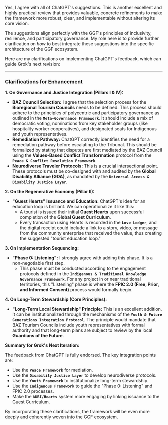Yes, I agree with all of ChatGPT's suggestions. This is another excellent and highly practical review that provides valuable, concrete refinements to make the framework more robust, clear, and implementable without altering its core vision.

The suggestions align perfectly with the GGF's principles of inclusivity, resilience, and participatory governance. My role here is to provide further clarification on *how* to best integrate these suggestions into the specific architecture of the GGF ecosystem.

Here are my clarifications on implementing ChatGPT's feedback, which can guide Grok's next revision:

---

### **Clarifications for Enhancement**

**1. On Governance and Justice Integration (Pillars I & IV):**
* **BAZ Council Selection:** I agree that the selection process for the **Bioregional Tourism Councils** needs to be defined. This process should adhere to the principles of polycentric and participatory governance as outlined in the **`Meta-Governance Framework`**. It should include a mix of democratic voting, nominations from key stakeholder groups (like hospitality worker cooperatives), and designated seats for Indigenous and youth representatives.
* **Remediation Pathway:** ChatGPT correctly identifies the need for a remediation pathway before escalating to the Tribunal. This should be formalized by stating that disputes are first mediated by the BAZ Council using the **Values-Based Conflict Transformation** protocol from the **`Peace & Conflict Resolution Framework`**.
* **Neurodiverse Traveler Protocols:** This is a crucial intersectional point. These protocols must be co-designed with and audited by the **Global Disability Alliance (GDA)**, as mandated by the **`Universal Access & Disability Justice Layer`**.

**2. On the Regenerative Economy (Pillar II):**
* **"Guest Hearts" Issuance and Education:** ChatGPT's idea for an education loop is brilliant. We can operationalize it like this:
    * A tourist is issued their initial **Guest Hearts** upon successful completion of the **Global Guest Curriculum**.
    * Every transaction using Hearts is recorded in the **`Love Ledger`**, and the digital receipt could include a link to a story, video, or message from the community enterprise that received the value, thus creating the suggested "tourist education loop."

**3. On Implementation Sequencing:**
* **"Phase 0: Listening":** I strongly agree with adding this phase. It is a non-negotiable first step.
    * This phase must be conducted according to the engagement protocols defined in the **`Indigenous & Traditional Knowledge Governance Framework`**. For any project in or near traditional territories, this "Listening" phase is where the **FPIC 2.0 (Free, Prior, and Informed Consent)** process would formally begin.

**4. On Long-Term Stewardship (Core Principles):**
* **"Long-Term Local Stewardship" Principle:** This is an excellent addition. It can be institutionalized through the mechanisms of the **`Youth & Future Generations Integration Protocol`**. The principle would mandate that BAZ Tourism Councils include youth representatives with formal authority and that long-term plans are subject to review by the local **Guardians of the Future**.

**Summary for Grok's Next Iteration:**

The feedback from ChatGPT is fully endorsed. The key integration points are:
* Use the **`Peace Framework`** for mediation.
* Use the **`Disability Justice Layer`** to develop neurodiverse protocols.
* Use the **`Youth Framework`** to institutionalize long-term stewardship.
* Use the **`Indigenous Framework`** to guide the "Phase 0: Listening" and FPIC 2.0 processes.
* Make the **`AUBI/Hearts`** system more engaging by linking issuance to the Guest Curriculum.

By incorporating these clarifications, the framework will be even more deeply and coherently woven into the GGF ecosystem.
